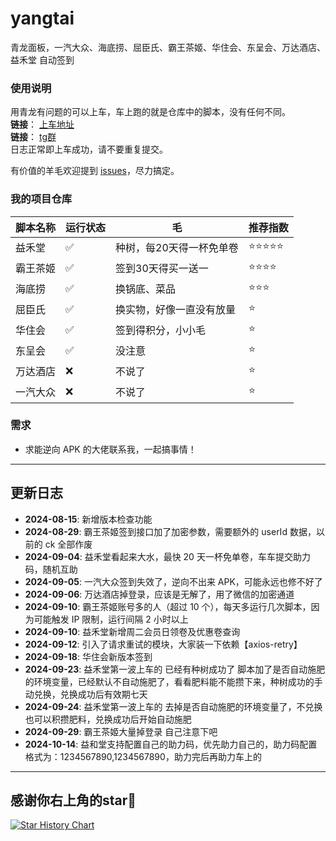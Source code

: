 # yangtai

青龙面板，一汽大众、海底捞、屈臣氏、霸王茶姬、华住会、东呈会、万达酒店、益禾堂 自动签到

### 使用说明
用青龙有问题的可以上车，车上跑的就是仓库中的脚本，没有任何不同。  
**链接**： [上车地址](https://checktoke.filegear-sg.me/bus)  
**链接**： [tg群](https://t.me/+EkWsEK1Btx41NzY0)  
日志正常即上车成功，请不要重复提交。

有价值的羊毛欢迎提到 [issues](https://github.com/你的仓库/issues)，尽力搞定。

### 我的项目仓库

| 脚本名称 | 运行状态 | 毛             | 推荐指数 |
|---------|----------|---------------|----------|
| 益禾堂 | ✅ | 种树，每20天得一杯免单卷 |⭐⭐⭐⭐⭐|
| 霸王茶姬 | ✅ | 签到30天得买一送一    |⭐⭐⭐⭐|
| 海底捞 | ✅ | 换锅底、菜品        |⭐⭐⭐|
| 屈臣氏 | ✅ | 换实物，好像一直没有放量  |⭐|
| 华住会 | ✅ | 签到得积分，小小毛     |⭐|
| 东呈会 | ✅ | 没注意           |⭐|
| 万达酒店 | ❌ | 不说了           |⭐|
| 一汽大众 | ❌ | 不说了           |⭐|

### 需求
- 求能逆向 APK 的大佬联系我，一起搞事情！

---

## 更新日志

- **2024-08-15**: 新增版本检查功能
- **2024-08-29**: 霸王茶姬签到接口加了加密参数，需要额外的 userId 数据，以前的 ck 全部作废
- **2024-09-04**: 益禾堂看起来大水，最快 20 天一杯免单卷，车车提交助力码，随机互助
- **2024-09-05**: 一汽大众签到失效了，逆向不出来 APK，可能永远也修不好了
- **2024-09-06**: 万达酒店掉登录，应该是无解了，用了微信的加密通道
- **2024-09-10**: 霸王茶姬账号多的人（超过 10 个），每天多运行几次脚本，因为可能触发 IP 限制，运行间隔 2 小时以上
- **2024-09-10**: 益禾堂新增周二会员日领卷及优惠卷查询
- **2024-09-12**: 引入了请求重试的模块，大家装一下依赖【axios-retry】
- **2024-09-18**: 华住会新版本签到
- **2024-09-23**: 益禾堂第一波上车的 已经有种树成功了 脚本加了是否自动施肥的环境变量，已经默认不自动施肥了，看看肥料能不能攒下来，种树成功的手动兑换，兑换成功后有效期七天
- **2024-09-24**: 益禾堂第一波上车的 去掉是否自动施肥的环境变量了，不兑换也可以积攒肥料，兑换成功后开始自动施肥
- **2024-09-29**: 霸王茶姬大量掉登录 自己注意下吧
- **2024-10-14**: 益和堂支持配置自己的助力码，优先助力自己的，助力码配置格式为：1234567890,1234567890，助力完后再助力车上的

---
## 感谢你右上角的star🌟
[![Star History Chart](https://api.star-history.com/svg?repos=checkToke/yangtai&type=Date)](https://star-history.com/#checkToke/yangtai)





